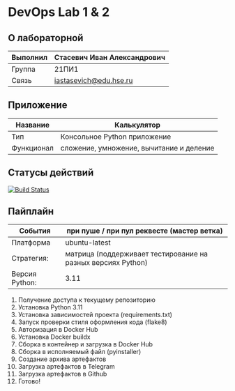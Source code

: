 # DevOps Lab 1 & 2

## О лабораторной

| Выполнил | Стасевич Иван Александрович |
| ------------- | ------------- |
| Группа  | 21ПИ1  |
| Связь  | iastasevich@edu.hse.ru  |

## Приложение
| Название | Калькулятор  |
| ------------- | ------------- |
| Тип  | Консольное Python приложение  |
| Функционал  | сложение, умножение, вычитание и деление  |

## Статусы действий
[![Build Status](https://github.com/everysoftware/DevOps-Lab1/actions/workflows/checks.yml/badge.svg?branch=master)]()

## Пайплайн
| События | при пуше / при пул реквесте (мастер ветка) |
| ------------- | ------------- |
| Платформа  | ubuntu-latest  |
| Стратегия:  | матрица (поддерживает тестирование на разных версиях Python)  |
| Версия Python:  | 3.11  |

1. Получение доступа к текущему репозиторию
2. Установка Python 3.11
3. Установка зависимостей проекта (requirements.txt)
4. Запуск проверки стиля оформления кода (flake8)
5. Авторизация в Docker Hub
6. Установка Docker buildx
7. Сборка в контейнер и загрузка в Docker Hub
9. Сборка в исполняемый файл (pyinstaller)
10. Создание архива артефактов
11. Загрузка артефактов в Telegram
12. Загрузка артефактов в Github
13. Готово!
